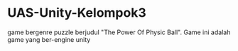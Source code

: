 # UAS-Unity-Kelompok3

game bergenre puzzle berjudul "The Power Of Physic Ball".
Game ini adalah game yang ber-engine unity
